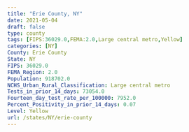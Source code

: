 ```yaml
---
title: "Erie County, NY"
date: 2021-05-04
draft: false
type: county
tags: [FIPS:36029.0,FEMA:2.0,Large central metro,Yellow]
categories: [NY]
County: Erie County
State: NY
FIPS: 36029.0
FEMA_Region: 2.0
Population: 918702.0
NCHS_Urban_Rural_Classification: Large central metro
Tests_in_prior_14_days: 73054.0
Fourteen_day_test_rate_per_100000: 7952.0
Percent_Positivity_in_prior_14_days: 0.07
Level: Yellow
url: /states/NY/erie-county
---
```



